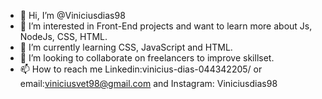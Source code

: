 - 👋 Hi, I’m @Viniciusdias98
- 👀 I’m interested in Front-End projects and want to learn more about Js, NodeJs, CSS, HTML.
- 🌱 I’m currently learning CSS, JavaScript and HTML.
- 💞️ I’m looking to collaborate on freelancers to improve skillset.
- 📫 How to reach me Linkedin:vinicius-dias-044342205/ or email:viniciusvet98@gmail.com and Instagram: Viniciusdias98

<!---
Viniciusdias98/Viniciusdias98 is a ✨ special ✨ repository because its `README.md` (this file) appears on your GitHub profile.
You can click the Preview link to take a look at your changes.
--->
